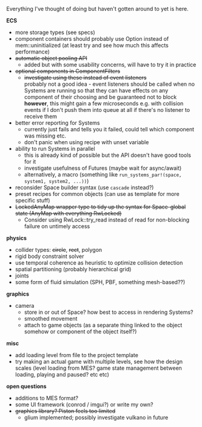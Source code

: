 Everything I've thought of doing but haven't gotten around to yet is here.

**ECS**
- more storage types (see specs)
- component containers should probably use Option instead of mem::uninitialized
  (at least try and see how much this affects performance)
- ~~automatic object pooling API~~
    - added but with some usability concerns, will have to try it in practice
- ~~optional components in ComponentFilters~~
    - ~~investigate using these instead of event listeners~~\
      probably not a good idea - event listeners should be called when no Systems are running
      so that they can have effects on any component of their choosing and be guaranteed not to block\
      **however**, this might gain a few microseconds e.g. with collision events
      if I don't push them into queue at all if there's no listener to receive them
- better error reporting for Systems
    - currently just fails and tells you it failed, could tell which component was missing etc.
    - don't panic when using recipe with unset variable
- ability to run Systems in parallel
    - this is already kind of possible but the API doesn't have good tools for it
    - investigate usefulness of Futures (maybe wait for async/await)
    - alternatively, a macro (something like `run_systems_par!(space, system1, system2, ...))`)
- reconsider Space builder syntax (use `cascade` instead?)
- preset recipes for common objects (can use as template for more specific stuff)
- ~~LockedAnyMap wrapper type to tidy up the syntax for Space-global state (AnyMap with everything RwLocked)~~
    - Consider using RwLock::try_read instead of read for non-blocking failure on untimely access

**physics**
- collider types: ~~circle~~, ~~rect~~, polygon
- rigid body constraint solver
- use temporal coherence as heuristic to optimize collision detection
- spatial partitioning (probably hierarchical grid)
- joints
- some form of fluid simulation (SPH, PBF, something mesh-based??)

**graphics**
- camera
    - store in or out of Space? how best to access in rendering Systems?
    - smoothed movement
    - attach to game objects (as a separate thing linked to the object somehow or component of the object itself?)

**misc**
- add loading level from file to the project template
- try making an actual game with multiple levels, see how the
  design scales (level loading from MES? game state management
  between loading, playing and paused? etc etc)

**open questions**
- additions to MES format?
- some UI framework (conrod / imgui?) or write my own?
- ~~graphics library? Piston feels too limited~~
    - glium implemented; possibly investigate vulkano in future
